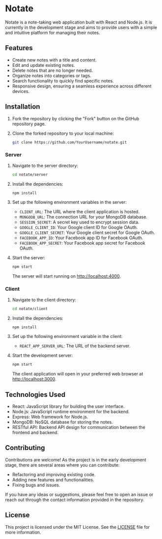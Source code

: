 # Notate

Notate is a note-taking web application built with React and Node.js. It is currently in the development stage and aims to provide users with a simple and intuitive platform for managing their notes.

## Features
- Create new notes with a title and content.
- Edit and update existing notes.
- Delete notes that are no longer needed.
- Organize notes into categories or tags.
- Search functionality to quickly find specific notes.
- Responsive design, ensuring a seamless experience across different devices.

## Installation

1. Fork the repository by clicking the "Fork" button on the GitHub repository page.

2. Clone the forked repository to your local machine:

   ```bash
   git clone https://github.com/YourUsername/notate.git
   ```

### Server

1. Navigate to the server directory:

   ```bash
   cd notate/server
   ```

2. Install the dependencies:

   ```bash
   npm install
   ```

3. Set up the following environment variables in the server:

   - `CLIENT_URL`: The URL where the client application is hosted.
   - `MONGODB_URL`: The connection URL for your MongoDB database.
   - `SESSION_SECRET`: A secret key used to encrypt session data.
   - `GOOGLE_CLIENT_ID`: Your Google client ID for Google OAuth.
   - `GOOGLE_CLIENT_SECRET`: Your Google client secret for Google OAuth.
   - `FACEBOOK_APP_ID`: Your Facebook app ID for Facebook OAuth.
   - `FACEBOOK_APP_SECRET`: Your Facebook app secret for Facebook OAuth.

4. Start the server:

   ```bash
   npm start
   ```

   The server will start running on [http://localhost:4000](http://localhost:4000).

### Client

1. Navigate to the client directory:

   ```bash
   cd notate/client
   ```

2. Install the dependencies:

   ```bash
   npm install
   ```

3. Set up the following environment variable in the client:

   - `REACT_APP_SERVER_URL`: The URL of the backend server.

4. Start the development server:

   ```bash
   npm start
   ```

   The client application will open in your preferred web browser at [http://localhost:3000](http://localhost:3000).

## Technologies Used

- React: JavaScript library for building the user interface.
- Node.js: JavaScript runtime environment for the backend.
- Express: Web framework for Node.js.
- MongoDB: NoSQL database for storing the notes.
- RESTful API: Backend API design for communication between the frontend and backend.

## Contributing

Contributions are welcome! As the project is in the early development stage, there are several areas where you can contribute:

- Refactoring and improving existing code.
- Adding new features and functionalities.
- Fixing bugs and issues.

If you have any ideas or suggestions, please feel free to open an issue or reach out through the contact information provided in the repository.

## License

This project is licensed under the MIT License. See the [LICENSE](LICENSE) file for more information.

